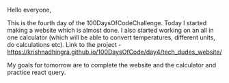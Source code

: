 Hello everyone,

This is the fourth day of the 100DaysOfCodeChallenge.
Today I started making a website which is almost done. I also started working on an all in one calculator (which will be able to convert temperatures, different units, do calculations etc).
Link to the project - https://krishnadhingra.github.io/100DaysOfCode/day4/tech_dudes_website/

My goals for tomorrow are to complete the website and the calculator and practice react query.
